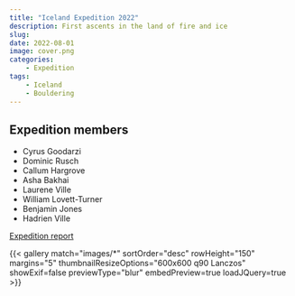 ```yaml
---
title: "Iceland Expedition 2022"
description: First ascents in the land of fire and ice
slug: 
date: 2022-08-01
image: cover.png
categories:
    - Expedition
tags:
    - Iceland
    - Bouldering
---
```


## Expedition members
- Cyrus Goodarzi 
- Dominic Rusch 
- Callum Hargrove 
- Asha Bakhai
- Laurene Ville 
- William Lovett-Turner 
- Benjamin Jones 
- Hadrien Ville

[Expedition report](/documents/iceland2022.pdf)


{{< gallery match="images/*" sortOrder="desc" rowHeight="150" margins="5" thumbnailResizeOptions="600x600 q90 Lanczos" showExif=false previewType="blur" embedPreview=true loadJQuery=true >}}


